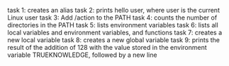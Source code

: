 task 1: creates an alias
task 2: prints hello user, where user is the current Linux user
task 3: Add /action to the PATH
task 4: counts the number of directories in the PATH
task 5: lists environment variables
task 6: lists all local variables and environment variables, and functions
task 7: creates a new local variable
task 8: creates a new global variable
task 9: prints the result of the addition of 128 with the value stored in the environment variable TRUEKNOWLEDGE, followed by a new line
